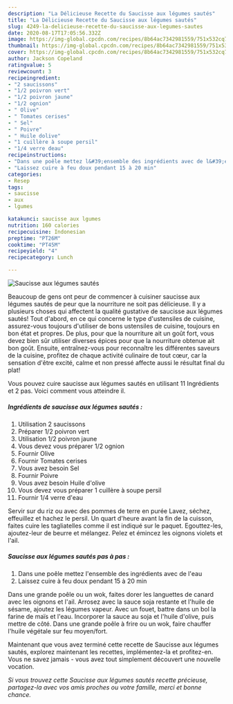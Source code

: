 ```yaml
---
description: "La Délicieuse Recette du Saucisse aux légumes sautés"
title: "La Délicieuse Recette du Saucisse aux légumes sautés"
slug: 4249-la-delicieuse-recette-du-saucisse-aux-legumes-sautes
date: 2020-08-17T17:05:56.332Z
image: https://img-global.cpcdn.com/recipes/8b64ac7342981559/751x532cq70/saucisse-aux-legumes-sautes-photo-principale-de-la-recette.jpg
thumbnail: https://img-global.cpcdn.com/recipes/8b64ac7342981559/751x532cq70/saucisse-aux-legumes-sautes-photo-principale-de-la-recette.jpg
cover: https://img-global.cpcdn.com/recipes/8b64ac7342981559/751x532cq70/saucisse-aux-legumes-sautes-photo-principale-de-la-recette.jpg
author: Jackson Copeland
ratingvalue: 5
reviewcount: 3
recipeingredient:
- "2 saucissons"
- "1/2 poivron vert"
- "1/2 poivron jaune"
- "1/2 ognion"
- " Olive"
- " Tomates cerises"
- " Sel"
- " Poivre"
- " Huile dolive"
- "1 cuillère à soupe persil"
- "1/4 verre deau"
recipeinstructions:
- "Dans une poêle mettez l&#39;ensemble des ingrédients avec de l&#39;eau"
- "Laissez cuire à feu doux pendant 15 à 20 min"
categories:
- Resep
tags:
- saucisse
- aux
- lgumes

katakunci: saucisse aux lgumes 
nutrition: 160 calories
recipecuisine: Indonesian
preptime: "PT26M"
cooktime: "PT45M"
recipeyield: "4"
recipecategory: Lunch

---
```



![Saucisse aux légumes sautés](https://img-global.cpcdn.com/recipes/8b64ac7342981559/751x532cq70/saucisse-aux-legumes-sautes-photo-principale-de-la-recette.jpg)

Beaucoup de gens ont peur de commencer à cuisiner saucisse aux légumes sautés de peur que la nourriture ne soit pas délicieuse. Il y a plusieurs choses qui affectent la qualité gustative de saucisse aux légumes sautés! Tout d'abord, en ce qui concerne le type d'ustensiles de cuisine, assurez-vous toujours d'utiliser de bons ustensiles de cuisine, toujours en bon état et propres. De plus, pour que la nourriture ait un goût fort, vous devez bien sûr utiliser diverses épices pour que la nourriture obtenue ait bon goût. Ensuite, entraînez-vous pour reconnaître les différentes saveurs de la cuisine, profitez de chaque activité culinaire de tout cœur, car la sensation d'être excité, calme et non pressé affecte aussi le résultat final du plat!

<!--inarticleads1-->

Vous pouvez cuire saucisse aux légumes sautés en utilisant 11 Ingrédients et 2 pas. Voici comment vous atteindre il.

##### Ingrédients de saucisse aux légumes sautés :

1. Utilisation 2 saucissons
1. Préparer 1/2 poivron vert
1. Utilisation 1/2 poivron jaune
1. Vous devez vous préparer 1/2 ognion
1. Fournir  Olive
1. Fournir  Tomates cerises
1. Vous avez besoin  Sel
1. Fournir  Poivre
1. Vous avez besoin  Huile d&#39;olive
1. Vous devez vous préparer 1 cuillère à soupe persil
1. Fournir 1/4 verre d&#39;eau


Servir sur du riz ou avec des pommes de terre en purée Lavez, séchez, effeuillez et hachez le persil. Un quart d&#39;heure avant la fin de la cuisson, faites cuire les tagliatelles comme il est indiqué sur le paquet. Egouttez-les, ajoutez-leur de beurre et mélangez. Pelez et émincez les oignons violets et l&#39;ail. 

<!--inarticleads2-->

##### Saucisse aux légumes sautés pas à pas :

1. Dans une poêle mettez l&#39;ensemble des ingrédients avec de l&#39;eau
1. Laissez cuire à feu doux pendant 15 à 20 min


Dans une grande poêle ou un wok, faites dorer les languettes de canard avec les oignons et l&#39;ail. Arrosez avec la sauce soja restante et l&#39;huile de sésame, ajoutez les légumes vapeur. Avec un fouet, battre dans un bol la farine de maïs et l&#39;eau. Incorporer la sauce au soja et l&#39;huile d&#39;olive, puis mettre de côté. Dans une grande poêle à frire ou un wok, faire chauffer l&#39;huile végétale sur feu moyen/fort. 

<!--inarticleads1-->

<p>
Maintenant que vous avez terminé cette recette de Saucisse aux légumes sautés, explorez maintenant les recettes, implémentez-la et profitez-en. Vous ne savez jamais - vous avez tout simplement découvert une nouvelle vocation.
</p>

<p>
<i>Si vous trouvez cette Saucisse aux légumes sautés recette précieuse, partagez-la avec vos amis proches ou votre famille, merci et bonne chance.</i>
</p>
